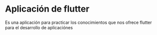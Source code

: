 # Aplicación de flutter 
Es una aplicación para practicar los conocimientos que nos ofrece flutter para el desarrollo de aplicaciónes 
